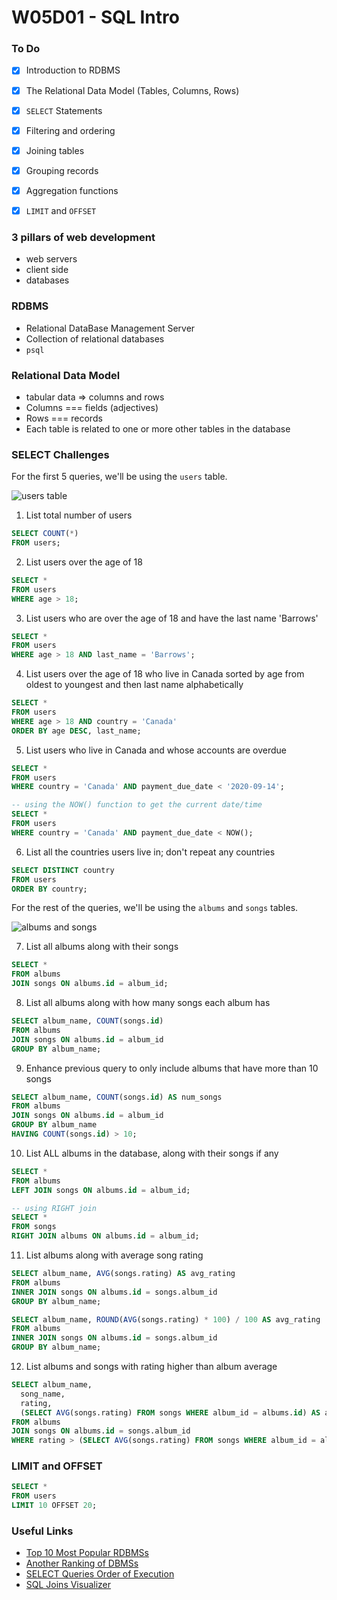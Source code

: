 # W05D01 - SQL Intro

### To Do
- [x] Introduction to RDBMS
- [x] The Relational Data Model (Tables, Columns, Rows)
- [x] `SELECT` Statements
- [x] Filtering and ordering
- [x] Joining tables
- [x] Grouping records
- [x] Aggregation functions
- [x] `LIMIT` and `OFFSET`


### 3 pillars of web development
* web servers
* client side
* databases

### RDBMS
* Relational DataBase Management Server
* Collection of relational databases
* `psql`

### Relational Data Model
* tabular data => columns and rows
* Columns === fields (adjectives)
* Rows === records
* Each table is related to one or more other tables in the database





### SELECT Challenges

For the first 5 queries, we'll be using the `users` table.

![users table](https://andydlindsay-portfolio.s3.amazonaws.com/lighthouse/w5d1-users.io.png)

1. List total number of users

```sql
SELECT COUNT(*)
FROM users;
```

2. List users over the age of 18

```sql
SELECT *
FROM users
WHERE age > 18;
```

3. List users who are over the age of 18 and have the last name 'Barrows'

```sql
SELECT *
FROM users
WHERE age > 18 AND last_name = 'Barrows';
```

4. List users over the age of 18 who live in Canada sorted by age from oldest to youngest and then last name alphabetically

```sql
SELECT *
FROM users
WHERE age > 18 AND country = 'Canada'
ORDER BY age DESC, last_name;
```

5. List users who live in Canada and whose accounts are overdue

```sql
SELECT *
FROM users
WHERE country = 'Canada' AND payment_due_date < '2020-09-14';

-- using the NOW() function to get the current date/time
SELECT *
FROM users
WHERE country = 'Canada' AND payment_due_date < NOW();
```

6. List all the countries users live in; don't repeat any countries

```sql
SELECT DISTINCT country
FROM users
ORDER BY country;
```

For the rest of the queries, we'll be using the `albums` and `songs` tables.

![albums and songs](https://andydlindsay-portfolio.s3.amazonaws.com/lighthouse/albums-and-songs.png)

7. List all albums along with their songs

```sql
SELECT *
FROM albums
JOIN songs ON albums.id = album_id;
```

8. List all albums along with how many songs each album has

```sql
SELECT album_name, COUNT(songs.id)
FROM albums
JOIN songs ON albums.id = album_id
GROUP BY album_name;
```

9. Enhance previous query to only include albums that have more than 10 songs

```sql
SELECT album_name, COUNT(songs.id) AS num_songs
FROM albums
JOIN songs ON albums.id = album_id
GROUP BY album_name
HAVING COUNT(songs.id) > 10;
```

10. List ALL albums in the database, along with their songs if any

```sql
SELECT *
FROM albums
LEFT JOIN songs ON albums.id = album_id;

-- using RIGHT join
SELECT *
FROM songs
RIGHT JOIN albums ON albums.id = album_id;
```

11. List albums along with average song rating

```sql
SELECT album_name, AVG(songs.rating) AS avg_rating
FROM albums
INNER JOIN songs ON albums.id = songs.album_id
GROUP BY album_name;

SELECT album_name, ROUND(AVG(songs.rating) * 100) / 100 AS avg_rating
FROM albums
INNER JOIN songs ON albums.id = songs.album_id
GROUP BY album_name;
```

12. List albums and songs with rating higher than album average

```sql
SELECT album_name,
  song_name,
  rating,
  (SELECT AVG(songs.rating) FROM songs WHERE album_id = albums.id) AS album_avg
FROM albums
JOIN songs ON albums.id = songs.album_id
WHERE rating > (SELECT AVG(songs.rating) FROM songs WHERE album_id = albums.id);
```

### LIMIT and OFFSET

```sql
SELECT *
FROM users
LIMIT 10 OFFSET 20;
```

### Useful Links
- [Top 10 Most Popular RDBMSs](https://www.c-sharpcorner.com/article/what-are-the-most-popular-relational-databases/)
- [Another Ranking of DBMSs](https://db-engines.com/en/ranking)
- [SELECT Queries Order of Execution](https://sqlbolt.com/lesson/select_queries_order_of_execution)
- [SQL Joins Visualizer](https://sql-joins.leopard.in.ua/)

